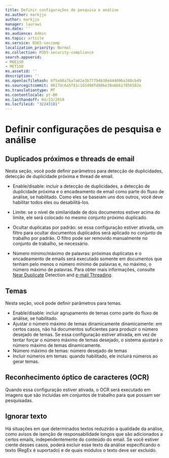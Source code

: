 ```yaml
---
title: Definir configurações de pesquisa e análise
ms.author: markjjo
author: markjjo
manager: laurawi
ms.date: ''
ms.audience: Admin
ms.topic: article
ms.service: O365-seccomp
localization_priority: Normal
ms.collection: M365-security-compliance
search.appverid:
- MOE150
- MET150
ms.assetid: ''
description: ''
ms.openlocfilehash: 0f5a98a7ba7a62e3b77794b38e444006a340cb49
ms.sourcegitcommit: 0017dc6a5f81c165d9dfd88be39a6bb17856582e
ms.translationtype: MT
ms.contentlocale: pt-BR
ms.lasthandoff: 04/23/2019
ms.locfileid: "32243181"
---
```

# <a name="configure-search-and-analytics-settings"></a>Definir configurações de pesquisa e análise

## <a name="near-duplicates-and-email-threading"></a>Duplicados próximos e threads de email

Nesta seção, você pode definir parâmetros para detecção de duplicidades, detecção de duplicidade próxima e thread de email.

- Enable/disable: incluir a detecção de duplicidades, a detecção de duplicidade próxima e o encadeamento de email como parte do fluxo de análise, se habilitado. Como eles se baseiam uns dos outros, você deve habilitar todos eles ou desabilitá-los.

- Limite: se o nível de similaridade de dois documentos estiver acima do limite, ele será colocado no mesmo conjunto próximo duplicado.

- Ocultar duplicatas por padrão: se essa configuração estiver ativada, um filtro para ocultar documentos duplicados será aplicado no conjunto de trabalho por padrão. O filtro pode ser removido manualmente no conjunto de trabalho, se necessário.

- Número mínimo/máximo de palavras: próximas duplicatas e o encadeamento de emails será executado somente em documentos que tenham pelo menos o número mínimo de palavras e, no máximo, o número máximo de palavras.
Para obter mais informações, consulte [Near Duplicate](near-duplicates.md) Detection and [e-mail Threading](email-threading.md).

## <a name="themes"></a>Temas

Nesta seção, você pode definir parâmetros para temas.

- Enable/disable: incluir agrupamento de temas como parte do fluxo de análise, se habilitado.
- Ajustar o número máximo de temas dinamicamente dinamicamente: em certos casos, não há documentos suficientes para produzir o número desejado de temas. Se essa configuração estiver ativada, em vez de tentar forçar o número máximo de temas desejado, o sistema ajustará o número máximo de temas dinamicamente.
- Número máximo de temas: número desejado de temas
- Incluir números em temas: quando habilitado, ele incluirá números ao gerar temas.  

## <a name="optical-character-recognition-ocr"></a>Reconhecimento óptico de caracteres (OCR)

Quando essa configuração estiver ativada, o OCR será executado em imagens que são incluídas em conjuntos de trabalho para que possam ser pesquisadas.

## <a name="ignore-text"></a>Ignorar texto

Há situações em que determinados textos reduzirão a qualidade da análise, como avisos de isenção de responsabilidade longos que são adicionados a certos emails, independentemente do conteúdo do email. Se você estiver ciente desses casos, poderá excluir esse texto da análise especificando o texto (RegEx é suportado) e de quais módulos o texto deve ser excluído.